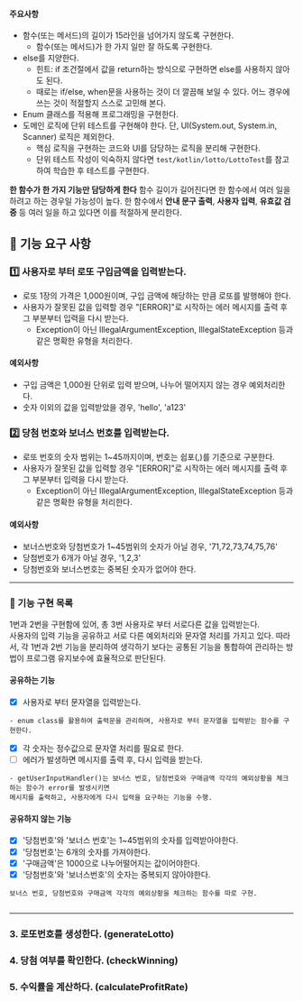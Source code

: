 #### 주요사항

- 함수(또는 메서드)의 길이가 15라인을 넘어가지 않도록 구현한다.
  - 함수(또는 메서드)가 한 가지 일만 잘 하도록 구현한다.
- else를 지양한다.
  - 힌트: if 조건절에서 값을 return하는 방식으로 구현하면 else를 사용하지 않아도 된다.
  - 때로는 if/else, when문을 사용하는 것이 더 깔끔해 보일 수 있다. 어느 경우에 쓰는 것이 적절할지 스스로 고민해 본다.
- Enum 클래스를 적용해 프로그래밍을 구현한다.
- 도메인 로직에 단위 테스트를 구현해야 한다. 단, UI(System.out, System.in, Scanner) 로직은 제외한다.
  - 핵심 로직을 구현하는 코드와 UI를 담당하는 로직을 분리해 구현한다.
  - 단위 테스트 작성이 익숙하지 않다면 `test/kotlin/lotto/LottoTest`를 참고하여 학습한 후 테스트를 구현한다.

**한 함수가 한 가지 기능만 담당하게 한다**
함수 길이가 길어진다면 한 함수에서 여러 일을 하려고 하는 경우일 가능성이 높다.
한 함수에서 **안내 문구 출력**, **사용자 입력**, **유효값 검증** 등 여러 일을 하고 있다면
이를 적절하게 분리한다.


## 🚀 기능 요구 사항

### 1️⃣ 사용자로 부터 로또 구입금액을 입력받는다.
- 로또 1장의 가격은 1,000원이며, 구입 금액에 해당하는 만큼 로또를 발행해야 한다.
- 사용자가 잘못된 값을 입력할 경우 "[ERROR]"로 시작하는 에러 메시지를 출력 후 그 부분부터 입력을 다시 받는다.
  - Exception이 아닌 IllegalArgumentException, IllegalStateException 등과 같은 명확한 유형을 처리한다.

#### 예외사항
- 구입 금액은 1,000원 단위로 입력 받으며, 나누어 떨어지지 않는 경우 예외처리한다.
- 숫자 이외의 값을 입력받았을 경우, 'hello', 'a123'


### 2️⃣ 당첨 번호와 보너스 번호를 입력받는다.
- 로또 번호의 숫자 범위는 1~45까지이며, 번호는 쉽포(,)를 기준으로 구분한다.
- 사용자가 잘못된 값을 입력할 경우 "[ERROR]"로 시작하는 에러 메시지를 출력 후 그 부분부터 입력을 다시 받는다.
  - Exception이 아닌 IllegalArgumentException, IllegalStateException 등과 같은 명확한 유형을 처리한다.

#### 예외사항
- 보너스번호와 당첨번호가 1~45범위의 숫자가 아닐 경우, '71,72,73,74,75,76'
- 당첨번호가 6개가 아닐 경우, '1,2,3'
- 당첨번호와 보너스번호는 중복된 숫자가 없어야 한다.

---
### 🚨 기능 구현 목록
1번과 2번을 구현함에 있어, 총 3번 사용자로 부터 서로다른 값을 입력받는다.   
사용자의 입력 기능을 공유하고 서로 다른 예외처리와 문자열 처리를 가지고 있다.
따라서, 각 1번과 2번 기능을 분리하여 생각하기 보다는
공통된 기능을 통합하여 관리하는 방법이 프로그램 유지보수에 효율적으로 판단된다.

#### 공유하는 기능
- [x] 사용자로 부터 문자열을 입력받는다.
```
- enum class를 활용하여 출력문을 관리하며, 사용자로 부터 문자열을 입력받는 함수를 구현한다.
```
- [x] 각 숫자는 정수값으로 문자열 처리를 필요로 한다.
- [ ] 에러가 발생하면 메시지를 출력 후, 다시 입력을 받는다.
```
- getUserInputHandler()는 보너스 번호, 당첨번호와 구매금액 각각의 예외상황을 체크하는 함수가 error를 발생시키면
메시지를 출력하고, 사용자에게 다시 입력을 요구하는 기능을 수행.
```

#### 공유하지 않는 기능
- [x] '당첨번호'와 '보너스 번호'는 1~45범위의 숫자를 입력받아야한다.
- [x] '당첨번호'는 6개의 숫자를 가져야한다.
- [x] '구매금액'은 1000으로 나누어떨어지는 값이어야한다.
- [x] '당첨번호'와 '보너스번호'의 숫자는 중복되지 않아야한다.
```
보너스 번호, 당첨번호와 구매금액 각각의 예외상황을 체크하는 함수를 따로 구현.


```
---


### 3. 로또번호를 생성한다. (generateLotto)
### 4. 당첨 여부를 확인한다. (checkWinning)
### 5. 수익률을 계산하다. (calculateProfitRate)


